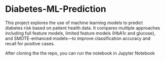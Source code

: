 # Diabetes-ML-Prediction
This project explores the use of machine learning models to predict diabetes risk based on patient health data. It compares multiple approaches including full feature models, limited feature models (HbA1c and glucose), and SMOTE-enhanced models—to improve classification accuracy and recall for positive cases.

After cloning the the repo, you can run the notebook in Jupyter Notebook
